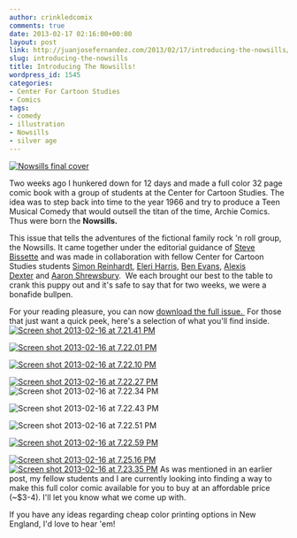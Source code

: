 ```yaml
---
author: crinkledcomix
comments: true
date: 2013-02-17 02:16:00+00:00
layout: post
link: http://juanjosefernandez.com/2013/02/17/introducing-the-nowsills/
slug: introducing-the-nowsills
title: Introducing The Nowsills!
wordpress_id: 1545
categories:
- Center For Cartoon Studies
- Comics
tags:
- comedy
- illustration
- Nowsills
- silver age
---
```


[![Nowsills final cover](http://fernandezjuanjose.files.wordpress.com/2013/02/nowsills-final-cover.png)](http://fernandezjuanjose.files.wordpress.com/2013/02/nowsills-final-cover.png)


Two weeks ago I hunkered down for 12 days and made a full color 32 page comic book with a group of students at the Center for Cartoon Studies. The idea was to step back into time to the year 1966 and try to produce a Teen Musical Comedy that would outsell the titan of the time, Archie Comics. Thus were born the **Nowsills.**


This issue that tells the adventures of the fictional family rock 'n roll group, the Nowsills. It came together under the editorial guidance of [Steve Bissette](http://srbissette.com/) and was made in collaboration with fellow Center for Cartoon Studies students [Simon Reinhardt](http://simonmreinhardt.tumblr.com/comics), [Eleri Harris,](http://elerimai.com/) [Ben Evans](http://benkevans.tumblr.com/), [Alexis Dexter](http://lexxidexter.tumblr.com/) and [Aaron Shrewsbury](http://www.comicartfans.com/gallerydetail.asp?gcat=29924).  We each brought our best to the table to crank this puppy out and it's safe to say that for two weeks, we were a bonafide bullpen.

For your reading pleasure, you can now [download the full issue. ](http://fernandezjuanjose.files.wordpress.com/2013/02/nowsills_for_web.pdf) For those that just want a quick peek, here's a selection of what you'll find inside.
[![Screen shot 2013-02-16 at 7.21.41 PM](http://fernandezjuanjose.files.wordpress.com/2013/02/screen-shot-2013-02-16-at-7-21-41-pm.png)](http://fernandezjuanjose.files.wordpress.com/2013/02/screen-shot-2013-02-16-at-7-21-41-pm.png)

[![Screen shot 2013-02-16 at 7.22.01 PM](http://fernandezjuanjose.files.wordpress.com/2013/02/screen-shot-2013-02-16-at-7-22-01-pm.png)](http://fernandezjuanjose.files.wordpress.com/2013/02/screen-shot-2013-02-16-at-7-22-01-pm.png)

[![Screen shot 2013-02-16 at 7.22.10 PM](http://fernandezjuanjose.files.wordpress.com/2013/02/screen-shot-2013-02-16-at-7-22-10-pm.png)](http://fernandezjuanjose.files.wordpress.com/2013/02/screen-shot-2013-02-16-at-7-22-10-pm.png)

[![Screen shot 2013-02-16 at 7.22.27 PM](http://fernandezjuanjose.files.wordpress.com/2013/02/screen-shot-2013-02-16-at-7-22-27-pm.png)](http://fernandezjuanjose.files.wordpress.com/2013/02/screen-shot-2013-02-16-at-7-22-27-pm.png)
![Screen shot 2013-02-16 at 7.22.34 PM](http://fernandezjuanjose.files.wordpress.com/2013/02/screen-shot-2013-02-16-at-7-22-34-pm.png)


![Screen shot 2013-02-16 at 7.22.43 PM](http://fernandezjuanjose.files.wordpress.com/2013/02/screen-shot-2013-02-16-at-7-22-43-pm.png)


![Screen shot 2013-02-16 at 7.22.51 PM](http://fernandezjuanjose.files.wordpress.com/2013/02/screen-shot-2013-02-16-at-7-22-51-pm.png)

[![Screen shot 2013-02-16 at 7.22.59 PM](http://fernandezjuanjose.files.wordpress.com/2013/02/screen-shot-2013-02-16-at-7-22-59-pm.png)](http://fernandezjuanjose.files.wordpress.com/2013/02/screen-shot-2013-02-16-at-7-22-59-pm.png)

[![Screen shot 2013-02-16 at 7.25.16 PM](http://fernandezjuanjose.files.wordpress.com/2013/02/screen-shot-2013-02-16-at-7-25-16-pm.png)](http://fernandezjuanjose.files.wordpress.com/2013/02/screen-shot-2013-02-16-at-7-25-16-pm.png)[![Screen shot 2013-02-16 at 7.23.35 PM](http://fernandezjuanjose.files.wordpress.com/2013/02/screen-shot-2013-02-16-at-7-23-35-pm.png)](http://fernandezjuanjose.files.wordpress.com/2013/02/screen-shot-2013-02-16-at-7-23-35-pm.png) As was mentioned in an earlier post, my fellow students and I are currently looking into finding a way to make this full color comic available for you to buy at an affordable price (~$3-4). I'll let you know what we come up with.

If you have any ideas regarding cheap color printing options in New England, I'd love to hear 'em!

